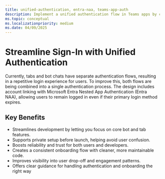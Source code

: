 ```yaml
---
title: unified-authentication, entra-naa, teams-app-auth
description: Implement a unified authentication flow in Teams apps by combining tab and bot auth with persistent login via Entra NAA.
ms.topic: conceptual
ms.localizationpriority: medium
ms.date: 04/09/2025
---
```


# Streamline Sign-In with Unified Authentication

Currently, tabs and bot chats have separate authentication flows, resulting in a repetitive login experience for users. To improve this, both flows are being combined into a single authentication process. The design includes account linking with Microsoft Entra Nested App Authentication (Entra NAA), allowing users to remain logged in even if their primary login method expires.

## Key Benefits

* Streamlines development by letting you focus on core bot and tab features.
* Supports private setup before launch, helping avoid user confusion.
* Boosts reliability and trust for both users and developers.
* Creates a consistent onboarding flow with cleaner, more maintainable code.
* Improves visibility into user drop-off and engagement patterns.
* Offers clear guidance for handling authentication and onboarding the right way